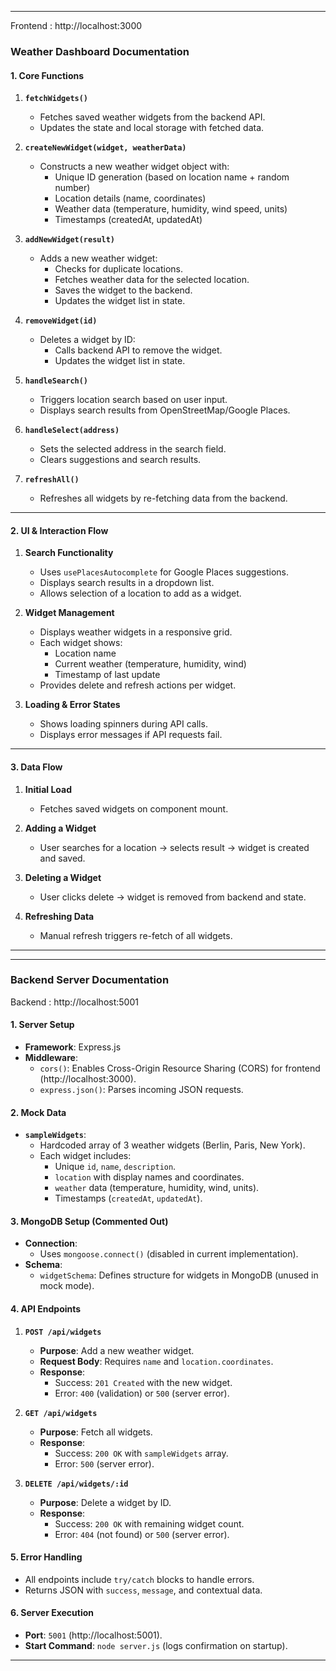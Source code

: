 

---
Frontend :
http://localhost:3000


### **Weather Dashboard Documentation**

#### **1. Core Functions**
1. **`fetchWidgets()`**  
   - Fetches saved weather widgets from the backend API.
   - Updates the state and local storage with fetched data.

2. **`createNewWidget(widget, weatherData)`**  
   - Constructs a new weather widget object with:
     - Unique ID generation (based on location name + random number)
     - Location details (name, coordinates)
     - Weather data (temperature, humidity, wind speed, units)
     - Timestamps (createdAt, updatedAt)

3. **`addNewWidget(result)`**  
   - Adds a new weather widget:
     - Checks for duplicate locations.
     - Fetches weather data for the selected location.
     - Saves the widget to the backend.
     - Updates the widget list in state.

4. **`removeWidget(id)`**  
   - Deletes a widget by ID:
     - Calls backend API to remove the widget.
     - Updates the widget list in state.

5. **`handleSearch()`**  
   - Triggers location search based on user input.
   - Displays search results from OpenStreetMap/Google Places.

6. **`handleSelect(address)`**  
   - Sets the selected address in the search field.
   - Clears suggestions and search results.

7. **`refreshAll()`**  
   - Refreshes all widgets by re-fetching data from the backend.

---

#### **2. UI & Interaction Flow**
1. **Search Functionality**  
   - Uses `usePlacesAutocomplete` for Google Places suggestions.
   - Displays search results in a dropdown list.
   - Allows selection of a location to add as a widget.

2. **Widget Management**  
   - Displays weather widgets in a responsive grid.
   - Each widget shows:
     - Location name
     - Current weather (temperature, humidity, wind)
     - Timestamp of last update
   - Provides delete and refresh actions per widget.

3. **Loading & Error States**  
   - Shows loading spinners during API calls.
   - Displays error messages if API requests fail.

---

#### **3. Data Flow**
1. **Initial Load**  
   - Fetches saved widgets on component mount.

2. **Adding a Widget**  
   - User searches for a location → selects result → widget is created and saved.

3. **Deleting a Widget**  
   - User clicks delete → widget is removed from backend and state.

4. **Refreshing Data**  
   - Manual refresh triggers re-fetch of all widgets.

---

---

### **Backend Server Documentation**

Backend :
http://localhost:5001

#### **1. Server Setup**
- **Framework**: Express.js  
- **Middleware**:  
  - `cors()`: Enables Cross-Origin Resource Sharing (CORS) for frontend (http://localhost:3000).  
  - `express.json()`: Parses incoming JSON requests.  

#### **2. Mock Data**
- **`sampleWidgets`**:  
  - Hardcoded array of 3 weather widgets (Berlin, Paris, New York).  
  - Each widget includes:  
    - Unique `id`, `name`, `description`.  
    - `location` with display names and coordinates.  
    - `weather` data (temperature, humidity, wind, units).  
    - Timestamps (`createdAt`, `updatedAt`).  

#### **3. MongoDB Setup (Commented Out)**
- **Connection**:  
  - Uses `mongoose.connect()` (disabled in current implementation).  
- **Schema**:  
  - `widgetSchema`: Defines structure for widgets in MongoDB (unused in mock mode).  

#### **4. API Endpoints**
1. **`POST /api/widgets`**  
   - **Purpose**: Add a new weather widget.  
   - **Request Body**: Requires `name` and `location.coordinates`.  
   - **Response**:  
     - Success: `201 Created` with the new widget.  
     - Error: `400` (validation) or `500` (server error).  

2. **`GET /api/widgets`**  
   - **Purpose**: Fetch all widgets.  
   - **Response**:  
     - Success: `200 OK` with `sampleWidgets` array.  
     - Error: `500` (server error).  

3. **`DELETE /api/widgets/:id`**  
   - **Purpose**: Delete a widget by ID.  
   - **Response**:  
     - Success: `200 OK` with remaining widget count.  
     - Error: `404` (not found) or `500` (server error).  

#### **5. Error Handling**
- All endpoints include `try/catch` blocks to handle errors.  
- Returns JSON with `success`, `message`, and contextual data.  

#### **6. Server Execution**
- **Port**: `5001` (http://localhost:5001).  
- **Start Command**: `node server.js` (logs confirmation on startup).  

---

